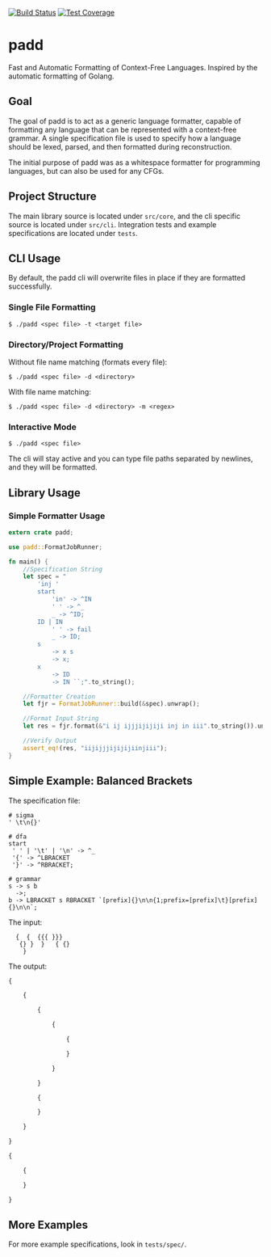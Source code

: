 [![Build Status](https://travis-ci.org/srhickma/padd.svg?branch=master)](https://travis-ci.org/srhickma/padd)
[![Test Coverage](https://codecov.io/gh/srhickma/padd/branch/master/graph/badge.svg)](https://codecov.io/gh/srhickma/padd)

# padd
Fast and Automatic Formatting of Context-Free Languages. Inspired by the automatic formatting of 
Golang.

## Goal
The goal of padd is to act as a generic language formatter, capable of formatting any language that can be represented with a context-free grammar. A single specification file is used to specify how a language should be lexed, parsed, and then formatted during reconstruction.

The initial purpose of padd was as a whitespace formatter for programming languages, but can also be used for any CFGs.

## Project Structure
The main library source is located under `src/core`, and the cli specific source is located under `src/cli`.
Integration tests and example specifications are located under `tests`.

## CLI Usage
By default, the padd cli will overwrite files in place if they are formatted successfully.

### Single File Formatting
```shell
$ ./padd <spec file> -t <target file>
```
### Directory/Project Formatting
Without file name matching (formats every file):
```shell
$ ./padd <spec file> -d <directory>
```
With file name matching:
```shell
$ ./padd <spec file> -d <directory> -m <regex>
```
### Interactive Mode
```shell
$ ./padd <spec file>
```
The cli will stay active and you can type file paths separated by newlines, and they will be formatted.

## Library Usage
### Simple Formatter Usage
```rust
extern crate padd;

use padd::FormatJobRunner;

fn main() {
    //Specification String
    let spec = "
        'inj '
        start
            'in' -> ^IN
            ' ' -> ^_
            _ -> ^ID;
        ID | IN
            ' ' -> fail
            _ -> ID;
        s
            -> x s
            -> x;
        x
            -> ID
            -> IN ``;".to_string();

    //Formatter Creation
    let fjr = FormatJobRunner::build(&spec).unwrap();

    //Format Input String
    let res = fjr.format(&"i ij ijjjijijiji inj in iii".to_string()).unwrap();

    //Verify Output
    assert_eq!(res, "iijijjjijijijiinjiii");
}
```

## Simple Example: Balanced Brackets
The specification file:
```
# sigma
' \t\n{}'

# dfa
start
 ' ' | '\t' | '\n' -> ^_
 '{' -> ^LBRACKET
 '}' -> ^RBRACKET;

# grammar
s -> s b
  ->;
b -> LBRACKET s RBRACKET `[prefix]{}\n\n{1;prefix=[prefix]\t}[prefix]{}\n\n`;
```
The input:
```
  {  {  {{{ }}}
   {} }  }   { {}
    }
```
The output:
```txt
{

	{

		{

			{

				{

				}

			}

		}

		{

		}

	}

}

{

	{

	}

}
```

## More Examples
For more example specifications, look in `tests/spec/`.
